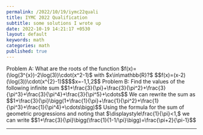 ```yaml
---
permalink: /2022/10/19/iymc22quali
title: IYMC 2022 Qualification
subtitle: some solutions I wrote up
date: 2022-10-19 14:21:17 +0530
layout: default
keywords: math
categories: math
published: true
---
```



<p>Problem A: What are the roots of the function
$f(x)=(\log(3^{x})-2\log(3))\cdot(x^2-1)$ with $x\in\mathbb{R}?$
$$f(x)=(x-2)(\log(3))\cdot(x^{2}-1)$$$$x=-1,1,2$$
Problem B: Find the values of the following infinite sum
$$1+\frac{3}{\pi}+\frac{3}{\pi^2}+\frac{3}{\pi^3}+\frac{3}{\pi^4}+\frac{3}{\pi^5}+\cdots$$
We can rewrite the sum as
$$1+\frac{3}{\pi}\bigg(1+\frac{1}{\pi}+\frac{1}{\pi^2}+\frac{1}{\pi^3}+\frac{1}{\pi^4}+\cdots\bigg)$$
Using the
formula for the sum of geometric progressions and noting that
$\displaystyle\frac{1}{\pi}&lt;1,$ we can write
$$1+\frac{3}{\pi}\bigg(\frac{1}{1-1/\pi}\bigg)=\frac{\pi+2}{\pi-1}$$</p>

---
